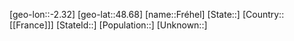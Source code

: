 ﻿---
location: [48.68,-2.32]
type: City
tags:
- geo/City


SpocWebEntityId: 30301
isDeleted: false
confidential: public

---
[geo-lon::-2.32]
[geo-lat::48.68]
[name::Fréhel]
[State::]
[Country::[[France]]]
[StateId::]
[Population::]
[Unknown::]

